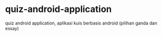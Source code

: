 # quiz-android-application
quiz android application, aplikasi kuis berbasis android (pilihan ganda dan essay)
